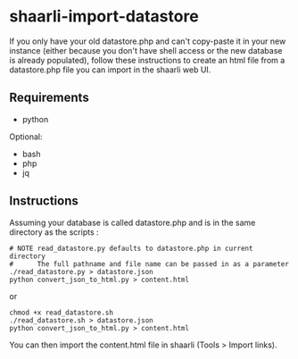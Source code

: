 # shaarli-import-datastore

If you only have your old datastore.php and can't copy-paste it in your new instance (either because you don't have shell access or the new database is already populated), follow these instructions to create an html file from a datastore.php file you can import in the shaarli web UI.

## Requirements

- python

Optional:
- bash
- php
- jq

## Instructions

Assuming your database is called datastore.php and is in the same directory as the scripts :

```
# NOTE read_datastore.py defaults to datastore.php in current directory
#      The full pathname and file name can be passed in as a parameter
./read_datastore.py > datastore.json
python convert_json_to_html.py > content.html
```

or

```
chmod +x read_datastore.sh
./read_datastore.sh > datastore.json
python convert_json_to_html.py > content.html
```

You can then import the content.html file in shaarli (Tools > Import links).
